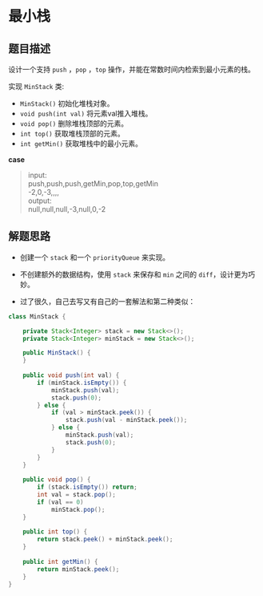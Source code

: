 # 最小栈

## 题目描述

设计一个支持 `push` ，`pop` ，`top` 操作，并能在常数时间内检索到最小元素的栈。

实现 `MinStack` 类:

- `MinStack()` 初始化堆栈对象。
- `void push(int val)` 将元素val推入堆栈。
- `void pop()` 删除堆栈顶部的元素。
- `int top()` 获取堆栈顶部的元素。
- `int getMin()` 获取堆栈中的最小元素。

__case__
> input: <br/>
> push,push,push,getMin,pop,top,getMin <br/>
> -2,0,-3,,,, <br/>
> output: <br/>
> null,null,null,-3,null,0,-2


## 解题思路
- 创建一个 `stack` 和一个 `priorityQueue` 来实现。
- 不创建额外的数据结构，使用 `stack` 来保存和 `min` 之间的 `diff`，设计更为巧妙。

- 过了很久，自己去写又有自己的一套解法和第二种类似：
```java
class MinStack {

    private Stack<Integer> stack = new Stack<>();
    private Stack<Integer> minStack = new Stack<>();

    public MinStack() {
    }
    
    public void push(int val) {
        if (minStack.isEmpty()) {
            minStack.push(val);
            stack.push(0);
        } else {
            if (val > minStack.peek()) {
                stack.push(val - minStack.peek());
            } else {
                minStack.push(val);
                stack.push(0);
            }
        }
    }
    
    public void pop() {
        if (stack.isEmpty()) return;
        int val = stack.pop();
        if (val == 0)
            minStack.pop();
    }
    
    public int top() {
        return stack.peek() + minStack.peek();
    }
    
    public int getMin() {
        return minStack.peek();
    }
}
```
